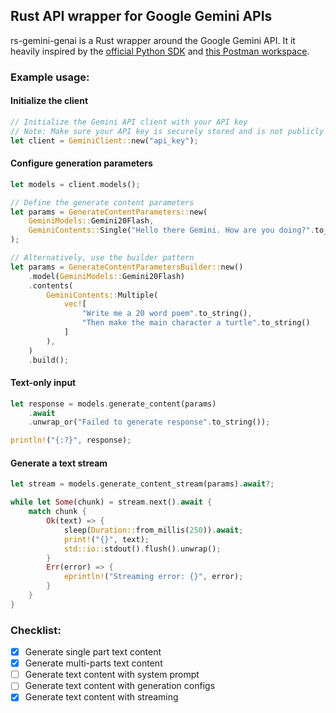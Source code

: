 ## Rust API wrapper for Google Gemini APIs

rs-gemini-genai is a Rust wrapper around the Google Gemini API. It it heavily inspired by the [official Python SDK](https://github.com/googleapis/python-genai) and [this Postman workspace](https://www.postman.com/ai-on-postman/google-gemini-apis/overview).

### Example usage:
#### Initialize the client
```rust
// Initialize the Gemini API client with your API key
// Note: Make sure your API key is securely stored and is not publicly exposed
let client = GeminiClient::new("api_key");
```

#### Configure generation parameters
```rust
let models = client.models();

// Define the generate content parameters
let params = GenerateContentParameters::new(
    GeminiModels::Gemini20Flash,
    GeminiContents::Single("Hello there Gemini. How are you doing?".to_string()),
);

// Alternatively, use the builder pattern
let params = GenerateContentParametersBuilder::new()
    .model(GeminiModels::Gemini20Flash)
    .contents(
        GeminiContents::Multiple(
            vec![
                "Write me a 20 word poem".to_string(),
                "Then make the main character a turtle".to_string()
            ]
        ),
    )
    .build();
```
#### Text-only input
```rust
let response = models.generate_content(params)
    .await
    .unwrap_or("Failed to generate response".to_string());

println!("{:?}", response);
```
#### Generate a text stream
```rust
let stream = models.generate_content_stream(params).await?;

while let Some(chunk) = stream.next().await {
    match chunk {
        Ok(text) => {
            sleep(Duration::from_millis(250)).await;
            print!("{}", text);
            std::io::stdout().flush().unwrap();
        }
        Err(error) => {
            eprintln!("Streaming error: {}", error);
        }
    }
}
```
### Checklist:

- [x] Generate single part text content
- [x] Generate multi-parts text content
- [ ] Generate text content with system prompt
- [ ] Generate text content with generation configs
- [x] Generate text content with streaming